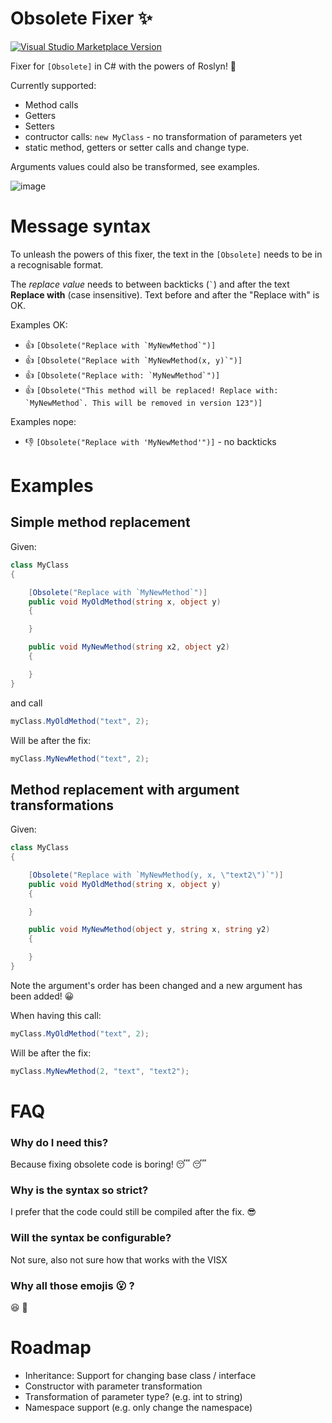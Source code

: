 # Obsolete Fixer :sparkles:

[![Visual Studio Marketplace Version](https://vsmarketplacebadge.apphb.com/version/JulianVerdurmen.ObsoleteFixer.svg)](https://marketplace.visualstudio.com/items?itemName=JulianVerdurmen.ObsoleteFixer)

Fixer for `[Obsolete]` in C# with the powers of Roslyn! :gem:

Currently supported:

- Method calls
- Getters
- Setters
- contructor calls: `new MyClass` - no transformation of parameters yet
- static method, getters or setter calls and change type.

Arguments values could also be transformed, see examples.

![image](https://user-images.githubusercontent.com/5808377/63803023-39565980-c914-11e9-8287-5bdc096de1fd.png)




# Message syntax
To unleash the powers of this fixer, the text in the `[Obsolete]` needs to be in a recognisable format. 

The *replace value* needs to between backticks (`` ` ``) and after the text **Replace with** (case insensitive). Text before and after the "Replace with" is OK.

Examples OK:

- :+1: ``[Obsolete("Replace with `MyNewMethod`")]``
- :+1: ``[Obsolete("Replace with `MyNewMethod(x, y)`")]``
- :+1: ``[Obsolete("Replace with: `MyNewMethod`")]``
- :+1: ``[Obsolete("This method will be replaced! Replace with: `MyNewMethod`. This will be removed in version 123")]``

Examples nope:

- :-1:  `[Obsolete("Replace with 'MyNewMethod'")]` - no backticks

# Examples

## Simple method replacement

Given:
```c#
class MyClass
{

    [Obsolete("Replace with `MyNewMethod`")]
    public void MyOldMethod(string x, object y)
    {

    }

    public void MyNewMethod(string x2, object y2)
    {

    }
}
```
and call
```c#
myClass.MyOldMethod("text", 2);
```

Will be after the fix:
```c#
myClass.MyNewMethod("text", 2);
```

## Method replacement with argument transformations

Given:
```c#
class MyClass
{

    [Obsolete("Replace with `MyNewMethod(y, x, \"text2\")`")]
    public void MyOldMethod(string x, object y)
    {

    }

    public void MyNewMethod(object y, string x, string y2)
    {

    }
}
```
Note the argument's order has been changed and a new argument has been added! :grinning:

When having this call:
```c#
myClass.MyOldMethod("text", 2);
```

Will be after the fix:
```c#
myClass.MyNewMethod(2, "text", "text2");
```

# FAQ

### Why do I need this?
Because fixing obsolete code is boring! :sleeping: :sleeping:

### Why is the syntax so strict?
I prefer that the code could still be compiled after the fix. :sunglasses:

### Will the syntax be configurable?
Not sure, also not sure how that works with the VISX

### Why all those emojis :open_mouth: ?

:satisfied: :see_no_evil:


# Roadmap

- Inheritance: Support for changing base class / interface
- Constructor with parameter transformation
- Transformation of parameter type? (e.g. int to string)
- Namespace support (e.g. only change the namespace)

